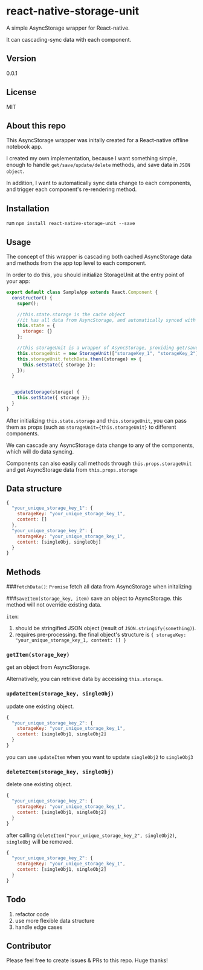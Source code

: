 # react-native-storage-unit
A simple AsyncStorage wrapper for React-native.

It can cascading-sync data with each component.

## Version
0.0.1

## License
MIT

## About this repo
This AsyncStorage wrapper was initally created for a React-native offline notebook app.

I created my own implementation, because I want something simple, enough to handle `get/save/update/delete` methods, and save data in `JSON object`.

In addition, I want to automatically sync data change to each components, and trigger each component's re-rendering method.

## Installation
run `npm install react-native-storage-unit --save`

## Usage
The concept of this wrapper is cascading both cached AsyncStorage data and methods
from the app top level to each component.

In order to do this, you should initialize StorageUnit at the entry point of your app:

```javascript
export default class SampleApp extends React.Component {
  constructor() {
    super();

    //this.state.storage is the cache object
    //it has all data from AsyncStorage, and automatically synced with AsyncStorage.
    this.state = {
      storage: {}
    };

    //this storageUnit is a wrapper of AsyncStorage, providing get/save/update/delete methods
    this.storageUnit = new StorageUnit(["storageKey_1", "storageKey_2"], this._updateStorage.bind(this));
    this.storageUnit.fetchData.then((storage) => {
      this.setState({ storage });
    });
  }


  _updateStorage(storage) {
    this.setState({ storage });
  }
}
```
After initializing `this.state.storage` and `this.storageUnit`, you can pass them as props (such as `storageUnit={this.storageUnit}` to different components.

We can cascade any AsyncStorage data change to any of the components, which will do data syncing.

Components can also easily call methods through `this.props.storageUnit` and get AsyncStorage data from `this.props.storage`

## Data structure
```javascript
{
  "your_unique_storage_key_1": {
    storageKey: "your_unique_storage_key_1",
    content: []
  },
  "your_unique_storage_key_2": {
    storageKey: "your_unique_storage_key_1",
    content: [singleObj, singleObj]
  }
}
```

## Methods

###`fetchData()`: `Promise`
fetch all data from AsyncStorage when initalizing

###`saveItem(storage_key, item)`
save an object to AsyncStorage. this method will not override existing data.

`item`:

1. should be stringified JSON object (result of `JSON.stringify(something)`).
2. requires pre-processing. the final object's structure is `{ storageKey: "your_unique_storage_key_1, content: [] }`

### `getItem(storage_key)`
get an object from AsyncStorage.

Alternatively, you can retrieve data by accessing `this.storage`.

### `updateItem(storage_key, singleObj)`
update one existing object.

```javascript
{
  "your_unique_storage_key_2": {
    storageKey: "your_unique_storage_key_1",
    content: [singleObj1, singleObj2]
  }
}
```
you can use `updateItem` when you want to update `singleObj2` to `singleObj3`

### `deleteItem(storage_key, singleObj)`
delete one existing object.

```javascript
{
  "your_unique_storage_key_2": {
    storageKey: "your_unique_storage_key_1",
    content: [singleObj1, singleObj2]
  }
}
```
after calling `deleteItem("your_unique_storage_key_2", singleObj2)`, `singleObj` will be removed.

```javascript
{
  "your_unique_storage_key_2": {
    storageKey: "your_unique_storage_key_1",
    content: [singleObj1, singleObj2]
  }
}
```

## Todo
1. refactor code
2. use more flexible data structure
3. handle edge cases

## Contributor
Please feel free to create issues & PRs to this repo. Huge thanks!
